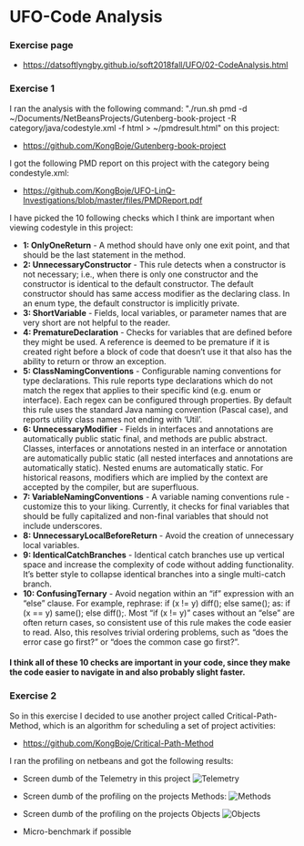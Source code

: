 # UFO-Code Analysis
### Exercise page
- https://datsoftlyngby.github.io/soft2018fall/UFO/02-CodeAnalysis.html

### Exercise 1
I ran the analysis with the following command: "./run.sh pmd -d ~/Documents/NetBeansProjects/Gutenberg-book-project -R category/java/codestyle.xml -f html > ~/pmdresult.html" on this project:
- https://github.com/KongBoje/Gutenberg-book-project

I got the following PMD report on this project with the category being condestyle.xml:
- https://github.com/KongBoje/UFO-LinQ-Investigations/blob/master/files/PMDReport.pdf

I have picked the 10 following checks which I think are important when viewing codestyle in this project:
- **1: OnlyOneReturn** - A method should have only one exit point, and that should be the last statement in the method.
- **2: UnnecessaryConstructor** - This rule detects when a constructor is not necessary; i.e., when there is only one constructor and the constructor is identical to the default constructor. The default constructor should has same access modifier as the declaring class. In an enum type, the default constructor is implicitly private.
- **3: ShortVariable** - Fields, local variables, or parameter names that are very short are not helpful to the reader.
- **4: PrematureDeclaration** - Checks for variables that are defined before they might be used. A reference is deemed to be premature if it is created right before a block of code that doesn’t use it that also has the ability to return or throw an exception.
- **5: ClassNamingConventions** - Configurable naming conventions for type declarations. This rule reports type declarations which do not match the regex that applies to their specific kind (e.g. enum or interface). Each regex can be configured through properties.
By default this rule uses the standard Java naming convention (Pascal case), and reports utility class names not ending with ‘Util’.
- **6: UnnecessaryModifier** - Fields in interfaces and annotations are automatically public static final, and methods are public abstract. Classes, interfaces or annotations nested in an interface or annotation are automatically public static (all nested interfaces and annotations are automatically static). Nested enums are automatically static. For historical reasons, modifiers which are implied by the context are accepted by the compiler, but are superfluous.
- **7: VariableNamingConventions** - A variable naming conventions rule - customize this to your liking. Currently, it checks for final variables that should be fully capitalized and non-final variables that should not include underscores.
- **8: UnnecessaryLocalBeforeReturn** - Avoid the creation of unnecessary local variables.
- **9: IdenticalCatchBranches** - Identical catch branches use up vertical space and increase the complexity of code without adding functionality. It’s better style to collapse identical branches into a single multi-catch branch.
- **10: ConfusingTernary** - Avoid negation within an “if” expression with an “else” clause. For example, rephrase: if (x != y) diff(); else same(); as: if (x == y) same(); else diff();.
Most “if (x != y)” cases without an “else” are often return cases, so consistent use of this rule makes the code easier to read. Also, this resolves trivial ordering problems, such as “does the error case go first?” or “does the common case go first?”.

#### I think all of these 10 checks are important in your code, since they make the code easier to navigate in and also probably slight faster.

### Exercise 2
So in this exercise I decided to use another project called Critical-Path-Method, which is an algorithm for scheduling a set of project activities:
- https://github.com/KongBoje/Critical-Path-Method

I ran the profiling on netbeans and got the following results:
- Screen dumb of the Telemetry in this project
![Telemetry](https://github.com/KongBoje/UFO-LinQ-Investigations/blob/master/files/Telemetry.JPG)
- Screen dumb of the profiling on the projects Methods:
![Methods](https://github.com/KongBoje/UFO-LinQ-Investigations/blob/master/files/MethodsTime.JPG)
- Screen dumb of the profiling on the projects Objects
![Objects](https://github.com/KongBoje/UFO-LinQ-Investigations/blob/master/files/ObjectsProfiling.png)


- Micro-benchmark if possible
